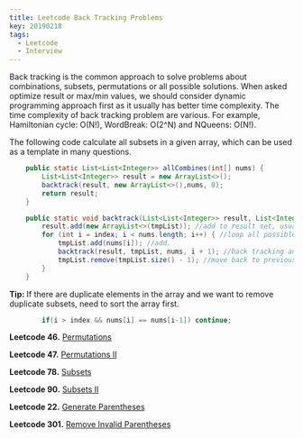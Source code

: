 ```yaml
---
title: Leetcode Back Tracking Problems
key: 20190218
tags:
  - Leetcode
  - Interview
---
```


Back tracking is the common approach to solve problems about combinations, subsets, permutations or all possible solutions. When asked optimize result or max/min values, we should consider dynamic programming approach first as it usually has better time complexity. The time complexity of back tracking problem are various. For example, Hamiltonian cycle: O(N!), WordBreak: O(2^N) and NQueens: O(N!).

<!--more-->

The following code calculate all subsets in a given array, which can be used as a template in many questions.

```java
    public static List<List<Integer>> allCombines(int[] nums) {
        List<List<Integer>> result = new ArrayList<>();
        backtrack(result, new ArrayList<>(),nums, 0);
        return result;
    }

    public static void backtrack(List<List<Integer>> result, List<Integer> tmpList, int[] nums, int index) {
        result.add(new ArrayList<>(tmpList)); //add to result set, usually only when some conditions meet.
        for (int i = index; i < nums.length; i++) { //loop all possible elements for next position.
            tmpList.add(nums[i]); //add.
            backtrack(result, tmpList, nums, i + 1); //back tracking and update parameter.
            tmpList.remove(tmpList.size() - 1); //move back to previous position
        }
    }
```

**Tip:** If there are duplicate elements in the array and we want to remove duplicate subsets, need to sort the array first.

```java
        if(i > index && nums[i] == nums[i-1]) continue;
```

**Leetcode 46.** [Permutations](https://leetcode.com/problems/permutations/)

**Leetcode 47.** [Permutations II](https://leetcode.com/problems/permutations-ii/)

**Leetcode 78.** [Subsets](https://leetcode.com/problems/subsets/)

**Leetcode 90.** [Subsets II](https://leetcode.com/problems/subsets-ii/)

**Leetcode 22.** [Generate Parentheses](https://leetcode.com/problems/generate-parentheses/)

**Leetcode 301.** [Remove Invalid Parentheses](https://leetcode.com/problems/remove-invalid-parentheses/)
